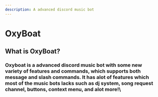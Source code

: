 ```yaml
---
description: A advanced discord music bot
---
```


# OxyBoat

## What is OxyBoat?

### Oxyboat is a advanced discord music bot with some new variety of features and commands, which supports both message and slash commands. It has alot of features which most of the music bots lacks such as dj system, song request channel, buttons, context menu, and alot more!\
